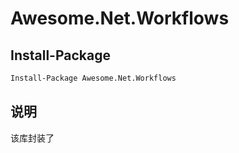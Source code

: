 # Awesome.Net.Workflows

## Install-Package

```pm
Install-Package Awesome.Net.Workflows
```

## 说明

该库封装了
